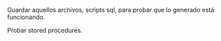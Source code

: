 Guardar aquellos archivos, scripts sql, para probar que lo generado está funcionando.

Probar stored procedures.